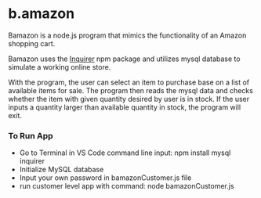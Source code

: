 # b.amazon

Bamazon is a node.js program that mimics the functionality of an Amazon shopping cart. 

Bamazon uses the [Inquirer](https://www.npmjs.com/package/inquirer) npm package and utilizes mysql database to simulate a working online store.

With the program, the user can select an item to purchase base on a list of available items for sale. The program then reads the mysql data and checks whether the item with given quantity desired by user is in stock. If the user inputs a quantity larger than available quantity in stock, the program will exit.

### To Run App
- Go to Terminal in VS Code command line input: npm install mysql inquirer
- Initialize MySQL database
- Input your own password in bamazonCustomer.js file
- run customer level app with command: node bamazonCustomer.js

